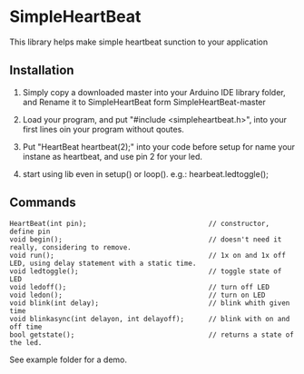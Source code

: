 <H1>SimpleHeartBeat</h1>

This library helps make simple heartbeat sunction to your application

<h2>Installation</h2>

1. Simply copy a downloaded master into your Arduino IDE library folder, and Rename it to SimpleHeartBeat form SimpleHeartBeat-master

2. Load your program, and put "#include <simpleheartbeat.h>", into your first lines oin your program without qoutes.
3. Put "HeartBeat heartbeat(2);" into your code before setup for name your instane as heartbeat, and use pin 2 for your led.
4. start using lib even in setup() or loop(). e.g.: hearbeat.ledtoggle();

<H2>Commands</h2>

    HeartBeat(int pin);                              // constructor, define pin
    void begin();                                    // doesn't need it really, considering to remove.
    void run();                                      // 1x on and 1x off LED, using delay statement with a static time.
    void ledtoggle();                                // toggle state of LED
    void ledoff();                                   // turn off LED
    void ledon();                                    // turn on LED
    void blink(int delay);                           // blink whith given time
    void blinkasync(int delayon, int delayoff);      // blink with on and off time
    bool getstate();                                 // returns a state of the led. 
    
See example folder for a demo.    
